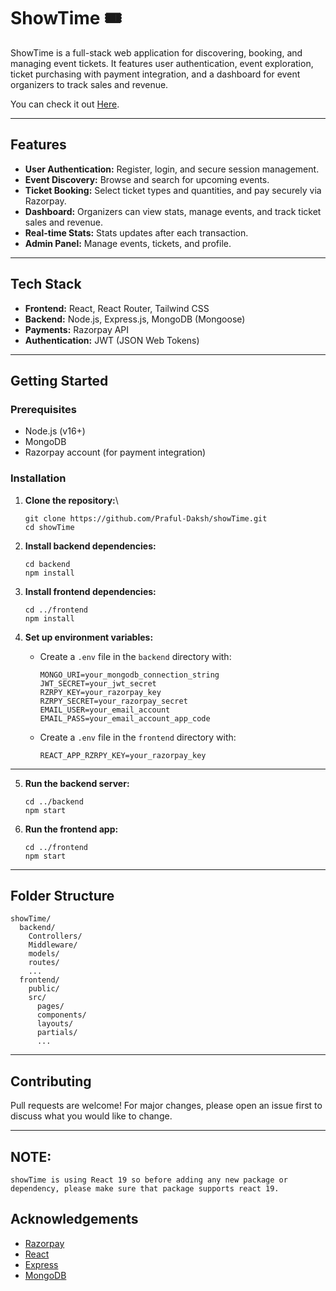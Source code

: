 # ShowTime 🎟️

ShowTime is a full-stack web application for discovering, booking, and managing event tickets. It features user authentication, event exploration, ticket purchasing with payment integration, and a dashboard for event organizers to track sales and revenue.

You can check it out [Here](http://show-time-six.vercel.app/).

---

## Features

- **User Authentication:** Register, login, and secure session management.
- **Event Discovery:** Browse and search for upcoming events.
- **Ticket Booking:** Select ticket types and quantities, and pay securely via  Razorpay.
- **Dashboard:** Organizers can view stats, manage events, and track ticket sales and revenue.
- **Real-time Stats:** Stats updates after each transaction.
- **Admin Panel:** Manage events, tickets, and profile.

---

## Tech Stack

- **Frontend:** React, React Router, Tailwind CSS
- **Backend:** Node.js, Express.js, MongoDB (Mongoose)
- **Payments:** Razorpay API
- **Authentication:** JWT (JSON Web Tokens)

---

## Getting Started

### Prerequisites

- Node.js (v16+)
- MongoDB
- Razorpay account (for payment integration)

### Installation

1. **Clone the repository:**\      
    ```
    git clone https://github.com/Praful-Daksh/showTime.git
    cd showTime
    ```

2. **Install backend dependencies:**
    ```
    cd backend
    npm install
    ```

3. **Install frontend dependencies:**
    ```
    cd ../frontend
    npm install
    ```

4. **Set up environment variables:**

    - Create a `.env` file in the `backend` directory with:
        ```
        MONGO_URI=your_mongodb_connection_string
        JWT_SECRET=your_jwt_secret
        RZRPY_KEY=your_razorpay_key
        RZRPY_SECRET=your_razorpay_secret
        EMAIL_USER=your_email_account
        EMAIL_PASS=your_email_account_app_code
        ```
    - Create a `.env` file in the `frontend` directory with:
        ```
        REACT_APP_RZRPY_KEY=your_razorpay_key
        ```
---

5. **Run the backend server:**
    ```
    cd ../backend
    npm start
    ```

6. **Run the frontend app:**
    ```
    cd ../frontend
    npm start
    ```

---

## Folder Structure

```
showTime/
  backend/
    Controllers/
    Middleware/
    models/
    routes/
    ...
  frontend/
    public/
    src/
      pages/
      components/
      layouts/
      partials/
      ...
```

---

## Contributing

Pull requests are welcome! For major changes, please open an issue first to discuss what you would like to change.

---
## NOTE: 
```
showTime is using React 19 so before adding any new package or dependency, please make sure that package supports react 19.
```

## Acknowledgements

- [Razorpay](https://razorpay.com/)
- [React](https://react.dev/)
- [Express](https://expressjs.com/)
- [MongoDB](https://www.mongodb.com/)